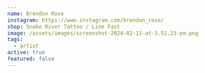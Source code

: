 ```yaml
---
name: Brendon Rose
instagram: https://www.instagram.com/brendon_rose/
shop: Snake River Tattoo / Line Fast
image: /assets/images/screenshot-2024-02-11-at-3.51.23-pm.png
tags:
  - artist
active: true
featured: false
---
```

